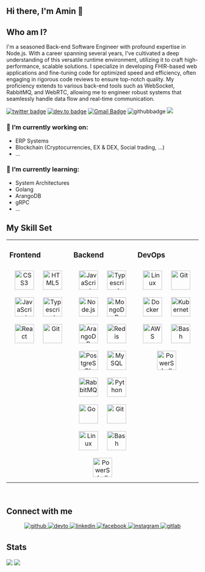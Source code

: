 ## Hi there, I'm Amin 👋

<!--
**amin-abbasi/amin-abbasi** is a ✨ _special_ ✨ repository because its `README.md` (this file) appears on your GitHub profile.

Here are some ideas to get you started:

- 🔭 I’m currently working on ...
- 🌱 I’m currently learning ...
- 👯 I’m looking to collaborate on ...
- 🤔 I’m looking for help with ...
- 💬 Ask me about ...
- 📫 How to reach me: ...
- 😄 Pronouns: ...
- ⚡ Fun fact: ...
-->

## Who am I?
I'm a seasoned Back-end Software Engineer with profound expertise in Node.js. With a career spanning several years, I've cultivated a deep understanding of this versatile runtime environment, utilizing it to craft high-performance, scalable solutions. I specialize in developing FHIR-based web applications and fine-tuning code for optimized speed and efficiency, often engaging in rigorous code reviews to ensure top-notch quality. My proficiency extends to various back-end tools such as WebSocket, RabbitMQ, and WebRTC, allowing me to engineer robust systems that seamlessly handle data flow and real-time communication.

[![twitter badge](https://img.shields.io/badge/-@amin4193-%231FA1F1?style=flat&logo=twitter&logoColor=white)](https://twitter.com/amin4193)
[![dev.to badge](https://img.shields.io/badge/-amin4193-%230177B5?style=flat&logo=linkedin)](https://www.linkedin.com/in/amin4193)
[![Gmail Badge](https://img.shields.io/badge/-Gmail-c14438?style=flat-square&logo=Gmail&logoColor=white&link=mailto:amin4193@gmail.com)](mailto:amin4193@gmail.com)
![githubbadge](https://img.shields.io/github/followers/amin-abbasi?style=social)
![](https://komarev.com/ghpvc/?username=amin-abbasi&color=brightgreen&style=flat)

### 🔭 I’m currently working on:
- ERP Systems
- Blockchain (Cryptocurrencies, EX & DEX, Social trading, ...)
- ...

### 🌱 I’m currently learning:
- System Architectures
- Golang
- ArangoDB
- gRPC
- ...


## My Skill Set
<table><tr><td valign="top" width="33%">

### Frontend
<div align="center">
  <img style="margin: 10px" src="https://profilinator.rishav.dev/skills-assets/css3-original-wordmark.svg" alt="CSS3" height="50" />
  <img style="margin: 10px" src="https://profilinator.rishav.dev/skills-assets/html5-original-wordmark.svg" alt="HTML5" height="50" />
  <img style="margin: 10px" src="https://profilinator.rishav.dev/skills-assets/javascript-original.svg" alt="JavaScript" height="50" />
  <img style="margin: 10px" src="https://profilinator.rishav.dev/skills-assets/typescript-original.svg" alt="Typescript" height="50" />
  <img style="margin: 10px" src="https://profilinator.rishav.dev/skills-assets/react-original-wordmark.svg" alt="React" height="50" />
  <img style="margin: 10px" src="https://profilinator.rishav.dev/skills-assets/git-scm-icon.svg" alt="Git" height="50" />
</div>

</td><td valign="top" width="33%">

### Backend
<div align="center">
  <img style="margin: 10px" src="https://profilinator.rishav.dev/skills-assets/javascript-original.svg" alt="JavaScript" height="50" />
  <img style="margin: 10px" src="https://profilinator.rishav.dev/skills-assets/typescript-original.svg" alt="Typescript" height="50" />
  <img style="margin: 10px" src="https://profilinator.rishav.dev/skills-assets/nodejs-original-wordmark.svg" alt="Node.js" height="50" />
  <img style="margin: 10px" src="https://profilinator.rishav.dev/skills-assets/mongodb-original-wordmark.svg" alt="MongoDB" height="50" />
  <img style="margin: 10px" src="https://arangodb.com/wp-content/uploads/2016/05/ArangoDB_logo_avocado_@1.png" alt="ArangoDB", height="50">
  <img style="margin: 10px" src="https://profilinator.rishav.dev/skills-assets/redis-original-wordmark.svg" alt="Redis" height="50" />
  <img style="margin: 10px" src="https://profilinator.rishav.dev/skills-assets/postgresql-original-wordmark.svg" alt="PostgreSQL" height="50" />
  <img style="margin: 10px" src="https://profilinator.rishav.dev/skills-assets/mysql-original-wordmark.svg" alt="MySQL" height="50" />
  <img style="margin: 10px" src="https://profilinator.rishav.dev/skills-assets/rabbitmq-icon.svg" alt="RabbitMQ" height="50" />
  <img style="margin: 10px" src="https://profilinator.rishav.dev/skills-assets/python-original.svg" alt="Python" height="50" />
  <img style="margin: 10px" src="https://profilinator.rishav.dev/skills-assets/go-original.svg" alt="Go" height="50" />
  <img style="margin: 10px" src="https://profilinator.rishav.dev/skills-assets/git-scm-icon.svg" alt="Git" height="50" />
  <img style="margin: 10px" src="https://profilinator.rishav.dev/skills-assets/linux-original.svg" alt="Linux" height="50" />
  <img style="margin: 10px" src="https://profilinator.rishav.dev/skills-assets/gnu_bash-icon.svg" alt="Bash" height="50" />
  <img style="margin: 10px" src="https://profilinator.rishav.dev/skills-assets/powershell.png" alt="PowerShell" height="50" />
</div>

</td><td valign="top" width="33%">

### DevOps  
<div align="center">
  <img style="margin: 10px" src="https://profilinator.rishav.dev/skills-assets/linux-original.svg" alt="Linux" height="50" />
  <img style="margin: 10px" src="https://profilinator.rishav.dev/skills-assets/git-scm-icon.svg" alt="Git" height="50" />
  <img style="margin: 10px" src="https://profilinator.rishav.dev/skills-assets/docker-original-wordmark.svg" alt="Docker" height="50" />
  <img style="margin: 10px" src="https://profilinator.rishav.dev/skills-assets/kubernetes-icon.svg" alt="Kubernetes" height="50" />
  <img style="margin: 10px" src="https://profilinator.rishav.dev/skills-assets/amazonwebservices-original-wordmark.svg" alt="AWS" height="50" />
  <img style="margin: 10px" src="https://profilinator.rishav.dev/skills-assets/gnu_bash-icon.svg" alt="Bash" height="50" />
  <img style="margin: 10px" src="https://profilinator.rishav.dev/skills-assets/powershell.png" alt="PowerShell" height="50" />
</div>

</td></tr></table>

<br/>

## Connect with me  
<div align="center">
  <a href="https://github.com/amin-abbasi" target="_blank">
    <img src=https://img.shields.io/badge/github-%2324292e.svg?&style=for-the-badge&logo=github&logoColor=white alt=github style="margin-bottom: 5px;" />
  </a>
  <a href="https://dev.to/amin4193" target="_blank">
    <img src=https://img.shields.io/badge/dev.to-%2308090A.svg?&style=for-the-badge&logo=dev.to&logoColor=white alt=devto style="margin-bottom: 5px;" />
  </a>
  <a href="https://linkedin.com/in/amin4193" target="_blank">
    <img src=https://img.shields.io/badge/linkedin-%231E77B5.svg?&style=for-the-badge&logo=linkedin&logoColor=white alt=linkedin style="margin-bottom: 5px;" />
  </a>
  <a href="https://www.facebook.com/amin4193" target="_blank">
    <img src=https://img.shields.io/badge/facebook-%232E87FB.svg?&style=for-the-badge&logo=facebook&logoColor=white alt=facebook style="margin-bottom: 5px;" />
  </a>
  <a href="https://instagram.com/amin4193" target="_blank">
    <img src=https://img.shields.io/badge/instagram-%23000000.svg?&style=for-the-badge&logo=instagram&logoColor=white alt=instagram style="margin-bottom: 5px;" />
  </a>
  <a href="https://gitlab.com/amin4193" target="_blank">
    <img src=https://img.shields.io/badge/gitlab-330F63.svg?&style=for-the-badge&logo=gitlab&logoColor=white alt=gitlab style="margin-bottom: 5px;" />
  </a>
</div>

## Stats
<p>
  <img align="center" src="https://github-readme-stats.vercel.app/api?username=amin-abbasi&count_private=true&show_icons=true&theme=dracula"/>
  <img align="center" src="https://github-readme-stats.vercel.app/api/top-langs/?username=amin-abbasi&layout=compact&theme=dracula"/>
</p>
